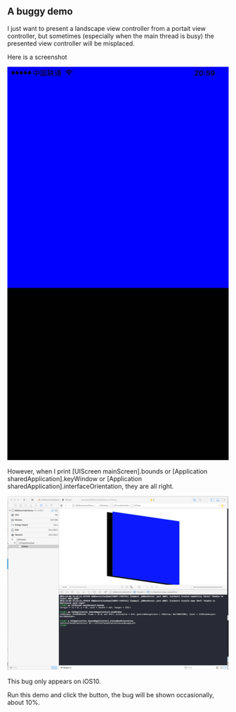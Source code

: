 ## A buggy demo

I just want to present a landscape view controller from a portait view controller, but sometimes (especially when the main thread is busy) the presented view controller will be misplaced.

Here is a screenshot

![](https://raw.githubusercontent.com/xushuangqing/aBuggyViewController/master/screenshot.jpeg)

However, when I print [UIScreen mainScreen].bounds or [Application sharedApplication].keyWindow or [Application sharedApplication].interfaceOrientation, they are all right.

![](https://raw.githubusercontent.com/xushuangqing/aBuggyViewController/master/debugger.png)

This bug only appears on iOS10.

Run this demo and click the button, the bug will be shown occasionally, about 10%.